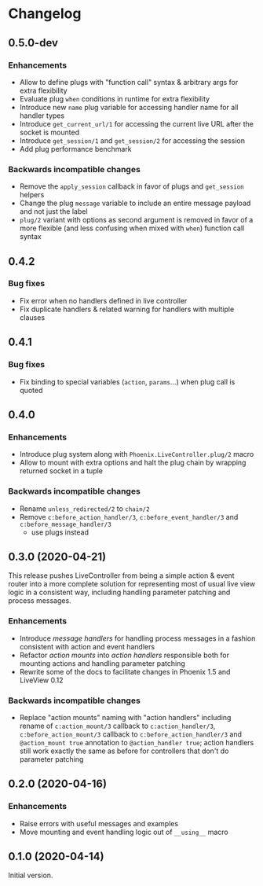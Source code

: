 # Changelog

## 0.5.0-dev

### Enhancements

- Allow to define plugs with "function call" syntax & arbitrary args for extra flexibility
- Evaluate plug `when` conditions in runtime for extra flexibility
- Introduce new `name` plug variable for accessing handler name for all handler types
- Introduce `get_current_url/1` for accessing the current live URL after the socket is mounted
- Introduce `get_session/1` and `get_session/2` for accessing the session
- Add plug performance benchmark

### Backwards incompatible changes

- Remove the `apply_session` callback in favor of plugs and `get_session` helpers
- Change the plug `message` variable to include an entire message payload and not just the label
- `plug/2` variant with options as second argument is removed in favor of a more flexible (and less
  confusing when mixed with `when`) function call syntax

## 0.4.2

### Bug fixes

- Fix error when no handlers defined in live controller
- Fix duplicate handlers & related warning for handlers with multiple clauses

## 0.4.1

### Bug fixes

- Fix binding to special variables (`action`, `params`...) when plug call is quoted

## 0.4.0

### Enhancements

- Introduce plug system along with `Phoenix.LiveController.plug/2` macro
- Allow to mount with extra options and halt the plug chain by wrapping returned socket in a tuple

### Backwards incompatible changes

- Rename `unless_redirected/2` to `chain/2`
- Remove `c:before_action_handler/3`, `c:before_event_handler/3` and `c:before_message_handler/3`
  - use plugs instead

## 0.3.0 (2020-04-21)

This release pushes LiveController from being a simple action & event router into a more complete
solution for representing most of usual live view logic in a consistent way, including handling
parameter patching and process messages.

### Enhancements

- Introduce *message handlers* for handling process messages in a fashion consistent with action and
  event handlers
- Refactor *action mounts* into *action handlers* responsible both for mounting actions and handling
  parameter patching
- Rewrite some of the docs to facilitate changes in Phoenix 1.5 and LiveView 0.12

### Backwards incompatible changes

- Replace "action mounts" naming with "action handlers" including rename of `c:action_mount/3`
  callback to `c:action_handler/3`, `c:before_action_mount/3` callback to
  `c:before_action_handler/3` and `@action_mount true` annotation to `@action_handler true`; action
  handlers still work exactly the same as before for controllers that don't do parameter patching

## 0.2.0 (2020-04-16)

### Enhancements

- Raise errors with useful messages and examples
- Move mounting and event handling logic out of `__using__` macro

## 0.1.0 (2020-04-14)

Initial version.

